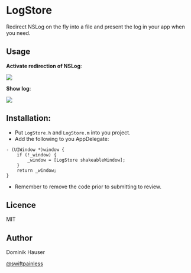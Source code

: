 # LogStore

Redirect NSLog on the fly into a file and present the log in your app when you need.

## Usage

**Activate redirection of NSLog**:

![](https://github.com/dasdom/LogStore/blob/master/ActivateLog.gif)

**Show log**:

![](https://github.com/dasdom/LogStore/blob/master/ShowLog.gif)

## Installation:

- Put `LogStore.h` and `LogStore.m` into you project. 
- Add the following to you AppDelegate:

```objc
- (UIWindow *)window {
    if (!_window) {
        _window = [LogStore shakeableWindow];
    }
    return _window;
}
```
- Remember to remove the code prior to submitting to review.

## Licence

MIT

## Author

Dominik Hauser

[@swiftpainless](https://twitter.com/swiftpainless)
